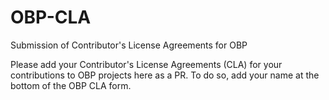 # OBP-CLA
Submission of Contributor's License Agreements for OBP

Please add your Contributor's License Agreements (CLA) for your contributions to OBP projects here as a PR. To do so, add your name at the bottom of the OBP CLA form.
